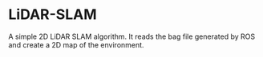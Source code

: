 # LiDAR-SLAM
A simple 2D LiDAR SLAM algorithm. It reads the bag file generated by ROS and create a 2D map of the environment.
